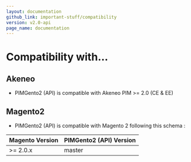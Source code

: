 ```yaml
---
layout: documentation
github_link: important-stuff/compatibility
version: v2.0-api
page_name: documentation
---
```


# Compatibility with...

Akeneo
------

* PIMGento2 (API) is compatible with Akeneo PIM >= 2.0 (CE & EE)

Magento2
--------

* PIMGento2 (API) is compatible with Magento 2 following this schema :

| Magento Version | PIMGento2 (API) Version |
|-----------------|-------------------------|
| >= 2.0.x        | master                  |